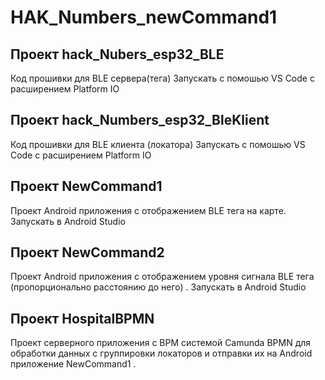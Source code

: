 # HAK_Numbers_newCommand1

## Проект hack_Nubers_esp32_BLE
Код прошивки для BLE сервера(тега) 
Запускать с помошью VS Code с расширением Platform IO

## Проект hack_Numbers_esp32_BleKlient
Код прошивки для BLE клиента (локатора) 
Запускать с помошью VS Code с расширением Platform IO

## Проект NewCommand1
Проект Android приложения с отображением BLE тега на карте. 
Запускать в Android Studio

## Проект NewCommand2
Проект Android приложения с отображением уровня сигнала BLE тега (пропорционально расстоянию до него) . 
Запускать в Android Studio

## Проект HospitalBPMN
Проект серверного приложения с BPM системой Camunda BPMN для обработки данных с группировки локаторов и отправки их на Android приложение  NewCommand1 . 

